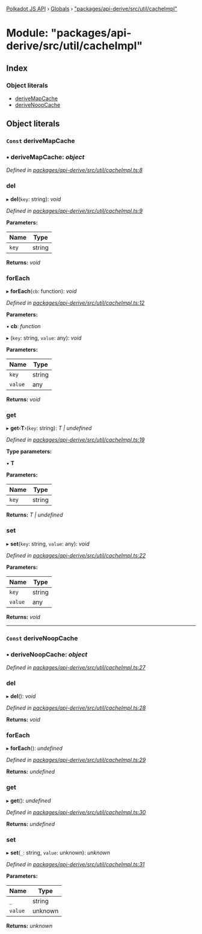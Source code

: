 [Polkadot JS API](../README.md) › [Globals](../globals.md) › ["packages/api-derive/src/util/cacheImpl"](_packages_api_derive_src_util_cacheimpl_.md)

# Module: "packages/api-derive/src/util/cacheImpl"

## Index

### Object literals

* [deriveMapCache](_packages_api_derive_src_util_cacheimpl_.md#const-derivemapcache)
* [deriveNoopCache](_packages_api_derive_src_util_cacheimpl_.md#const-derivenoopcache)

## Object literals

### `Const` deriveMapCache

### ▪ **deriveMapCache**: *object*

*Defined in [packages/api-derive/src/util/cacheImpl.ts:8](https://github.com/polkadot-js/api/blob/41f1d8f36/packages/api-derive/src/util/cacheImpl.ts#L8)*

###  del

▸ **del**(`key`: string): *void*

*Defined in [packages/api-derive/src/util/cacheImpl.ts:9](https://github.com/polkadot-js/api/blob/41f1d8f36/packages/api-derive/src/util/cacheImpl.ts#L9)*

**Parameters:**

Name | Type |
------ | ------ |
`key` | string |

**Returns:** *void*

###  forEach

▸ **forEach**(`cb`: function): *void*

*Defined in [packages/api-derive/src/util/cacheImpl.ts:12](https://github.com/polkadot-js/api/blob/41f1d8f36/packages/api-derive/src/util/cacheImpl.ts#L12)*

**Parameters:**

▪ **cb**: *function*

▸ (`key`: string, `value`: any): *void*

**Parameters:**

Name | Type |
------ | ------ |
`key` | string |
`value` | any |

**Returns:** *void*

###  get

▸ **get**‹**T**›(`key`: string): *T | undefined*

*Defined in [packages/api-derive/src/util/cacheImpl.ts:19](https://github.com/polkadot-js/api/blob/41f1d8f36/packages/api-derive/src/util/cacheImpl.ts#L19)*

**Type parameters:**

▪ **T**

**Parameters:**

Name | Type |
------ | ------ |
`key` | string |

**Returns:** *T | undefined*

###  set

▸ **set**(`key`: string, `value`: any): *void*

*Defined in [packages/api-derive/src/util/cacheImpl.ts:22](https://github.com/polkadot-js/api/blob/41f1d8f36/packages/api-derive/src/util/cacheImpl.ts#L22)*

**Parameters:**

Name | Type |
------ | ------ |
`key` | string |
`value` | any |

**Returns:** *void*

___

### `Const` deriveNoopCache

### ▪ **deriveNoopCache**: *object*

*Defined in [packages/api-derive/src/util/cacheImpl.ts:27](https://github.com/polkadot-js/api/blob/41f1d8f36/packages/api-derive/src/util/cacheImpl.ts#L27)*

###  del

▸ **del**(): *void*

*Defined in [packages/api-derive/src/util/cacheImpl.ts:28](https://github.com/polkadot-js/api/blob/41f1d8f36/packages/api-derive/src/util/cacheImpl.ts#L28)*

**Returns:** *void*

###  forEach

▸ **forEach**(): *undefined*

*Defined in [packages/api-derive/src/util/cacheImpl.ts:29](https://github.com/polkadot-js/api/blob/41f1d8f36/packages/api-derive/src/util/cacheImpl.ts#L29)*

**Returns:** *undefined*

###  get

▸ **get**(): *undefined*

*Defined in [packages/api-derive/src/util/cacheImpl.ts:30](https://github.com/polkadot-js/api/blob/41f1d8f36/packages/api-derive/src/util/cacheImpl.ts#L30)*

**Returns:** *undefined*

###  set

▸ **set**(`_`: string, `value`: unknown): *unknown*

*Defined in [packages/api-derive/src/util/cacheImpl.ts:31](https://github.com/polkadot-js/api/blob/41f1d8f36/packages/api-derive/src/util/cacheImpl.ts#L31)*

**Parameters:**

Name | Type |
------ | ------ |
`_` | string |
`value` | unknown |

**Returns:** *unknown*

